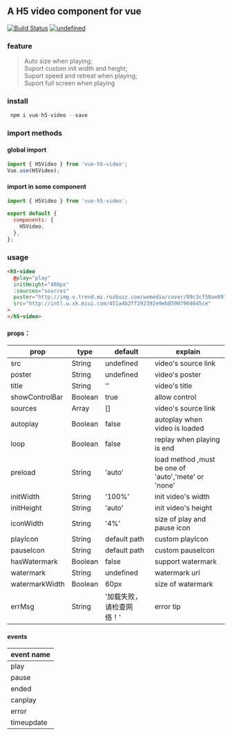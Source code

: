 ## A H5 video component for vue
[![Build Status](https://travis-ci.org/silentport/vue-h5-video.svg?branch=master)](https://travis-ci.org/silentport/vue-h5-video)
<a href="https://www.npmjs.com/package/vue-h5-video"><img alt="undefined" src="https://img.shields.io/npm/v/vue-h5-video.svg?style=flat"><a/>

### feature

> Auto size when playing;  
> Suport custom init width and height;  
> Suport speed and retreat when playing;  
> Suport full screen when playing

### install

```javascript
 npm i vue-h5-video --save
```

### import methods

#### global import

```javascript
import { H5Video } from 'vue-h5-video';
Vue.use(H5Video);
```

#### import in some component

```javascript
import { H5Video } from 'vue-h5-video';

export default {
  components: {
    H5Video,
  },
};
```

### usage

```html
<h5-video
  @play="play"
  initHeight="480px"
  :sources="sources"
  poster="http://img.v.trend.mi.rozbuzz.com/wemedia/cover/89c3cf50ae0911e8988e593b4fd90442/61d6562ed1a7c506d50a8e7c67f949fb.png-290.webp"
  src="http://intl.w.xk.miui.com/451a4b2ff292392e9eb85907904645ce"
>
</h5-video>
```

#### props：

| prop           | type    | default                  | explain                                             |
| -------------- | ------- | ------------------------ | --------------------------------------------------- |
| src            | String  | undefined                | video's source link                                 |
| poster         | String  | undefined                | video's poster                                      |
| title          | String  | ''                       | video's title                                       |
| showControlBar | Boolean | true                     | allow control                                       |
| sources        | Array   | []                       | video's source link                                 |
| autoplay       | Boolean | false                    | autoplay when video is loaded                       |
| loop           | Boolean | false                    | replay when playing is end                          |
| preload        | String  | 'auto'                   | load method ,must be one of 'auto','mete' or 'none' |
| initWidth      | String  | '100%'                   | init video's width                                  |
| initHeight     | String  | 'auto'                   | init video's height                                 |
| iconWidth      | String  | '4%'                     | size of play and pause icon                         |
| playIcon       | String  | default path             | custom playIcon                                     |
| pauseIcon      | String  | default path             | custom pauseIcon                                    |
| hasWatermark   | Boolean | false                    | support watermark                                   |
| watermark      | String  | undefined                | watermark url                                       |
| watermarkWidth | Boolean | 60px                     | size of watermark                                   |
| errMsg         | String  | '加载失败，请检查网络！' | error tip                                           |

#### events

| event name |
| ---------- |
| play       |
| pause      |
| ended      |
| canplay    |
| error      |
| timeupdate |
